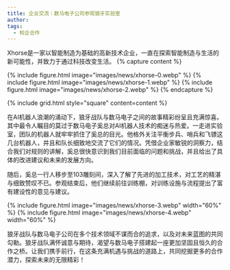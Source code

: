 ```yaml
---
title: 企业交流｜数马电子公司参观狼牙实验室
author: 
tags:
  - 校企合作
---
```


Xhorse是一家以智能制造为基础的高新技术企业，一直在探索智能制造与生活的新可能性，并致力于通过科技改变生活。
{% capture content %}

{% include figure.html image="images/news/xhorse-0.webp" %}
{% include figure.html image="images/news/xhorse-1.webp" %}
{% include figure.html image="images/news/xhorse-2.webp" %}
{% endcapture %}

{% include grid.html style="square" content=content %}

在AI机器人浪潮的涌动下，狼牙战队与数马电子之间的故事精彩纷呈且充满惊喜。其中最令人瞩目的莫过于数马电子奚总对AI机器人技术的痴迷与热爱。一走进实验室，团队的机器人就牢牢抓住了奚总的目光。他格外关注平衡步兵、哨兵和飞镖这几台机器人，并且和队长细致地交流了它们的情况。凭借企业家敏锐的洞察力，结合我们对规则的讲解，奚总很快意识到我们目前面临的问题和挑战，并且给出了具体的改进建议和未来的发展方向。

随后，奚总一行人移步至103雕刻间，深入了解了先进的加工技术，对工艺的精湛与细致赞叹不已。参观结束后，他们继续前往训练棚，对训练设施与流程提出了富有建设性的意见与建议。


{% include figure.html image="images/news/xhorse-3.webp" width="60%" %}
{% include figure.html image="images/news/xhorse-4.webp" width="60%" %}

狼牙战队与数马电子公司在多个技术领域不谋而合的追求，以及对未来蓝图的共同勾勒。狼牙战队满怀诚意与期待，渴望与数马电子搭建起一座更加坚固且恒久的合作之桥。让我们携手前行，在这条充满机遇与挑战的道路上，共同挖掘更多的合作潜力，探索未来的无限精彩！